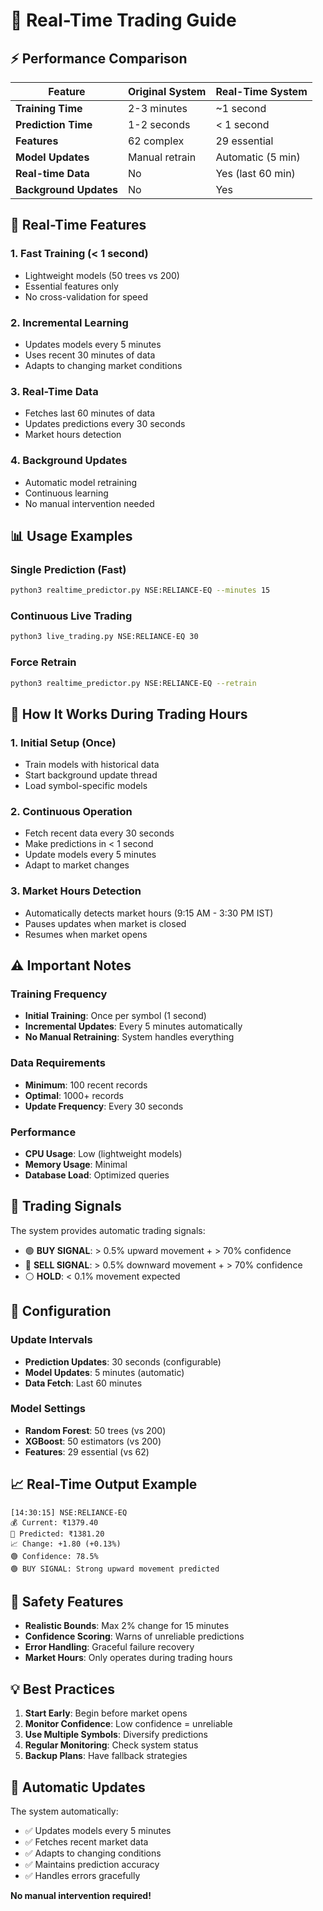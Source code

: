 # 🚀 Real-Time Trading Guide

## ⚡ **Performance Comparison**

| Feature | Original System | Real-Time System |
|---------|----------------|------------------|
| **Training Time** | 2-3 minutes | ~1 second |
| **Prediction Time** | 1-2 seconds | < 1 second |
| **Features** | 62 complex | 29 essential |
| **Model Updates** | Manual retrain | Automatic (5 min) |
| **Real-time Data** | No | Yes (last 60 min) |
| **Background Updates** | No | Yes |

## 🎯 **Real-Time Features**

### 1. **Fast Training** (< 1 second)
- Lightweight models (50 trees vs 200)
- Essential features only
- No cross-validation for speed

### 2. **Incremental Learning**
- Updates models every 5 minutes
- Uses recent 30 minutes of data
- Adapts to changing market conditions

### 3. **Real-Time Data**
- Fetches last 60 minutes of data
- Updates predictions every 30 seconds
- Market hours detection

### 4. **Background Updates**
- Automatic model retraining
- Continuous learning
- No manual intervention needed

## 📊 **Usage Examples**

### Single Prediction (Fast)
```bash
python3 realtime_predictor.py NSE:RELIANCE-EQ --minutes 15
```

### Continuous Live Trading
```bash
python3 live_trading.py NSE:RELIANCE-EQ 30
```

### Force Retrain
```bash
python3 realtime_predictor.py NSE:RELIANCE-EQ --retrain
```

## 🔄 **How It Works During Trading Hours**

### 1. **Initial Setup** (Once)
- Train models with historical data
- Start background update thread
- Load symbol-specific models

### 2. **Continuous Operation**
- Fetch recent data every 30 seconds
- Make predictions in < 1 second
- Update models every 5 minutes
- Adapt to market changes

### 3. **Market Hours Detection**
- Automatically detects market hours (9:15 AM - 3:30 PM IST)
- Pauses updates when market is closed
- Resumes when market opens

## ⚠️ **Important Notes**

### Training Frequency
- **Initial Training**: Once per symbol (1 second)
- **Incremental Updates**: Every 5 minutes automatically
- **No Manual Retraining**: System handles everything

### Data Requirements
- **Minimum**: 100 recent records
- **Optimal**: 1000+ records
- **Update Frequency**: Every 30 seconds

### Performance
- **CPU Usage**: Low (lightweight models)
- **Memory Usage**: Minimal
- **Database Load**: Optimized queries

## 🎯 **Trading Signals**

The system provides automatic trading signals:

- 🟢 **BUY SIGNAL**: > 0.5% upward movement + > 70% confidence
- 🔴 **SELL SIGNAL**: > 0.5% downward movement + > 70% confidence  
- ⚪ **HOLD**: < 0.1% movement expected

## 🔧 **Configuration**

### Update Intervals
- **Prediction Updates**: 30 seconds (configurable)
- **Model Updates**: 5 minutes (automatic)
- **Data Fetch**: Last 60 minutes

### Model Settings
- **Random Forest**: 50 trees (vs 200)
- **XGBoost**: 50 estimators (vs 200)
- **Features**: 29 essential (vs 62)

## 📈 **Real-Time Output Example**

```
[14:30:15] NSE:RELIANCE-EQ
💰 Current: ₹1379.40
🔮 Predicted: ₹1381.20
📈 Change: +1.80 (+0.13%)
🟢 Confidence: 78.5%
🟢 BUY SIGNAL: Strong upward movement predicted
```

## 🚨 **Safety Features**

- **Realistic Bounds**: Max 2% change for 15 minutes
- **Confidence Scoring**: Warns of unreliable predictions
- **Error Handling**: Graceful failure recovery
- **Market Hours**: Only operates during trading hours

## 💡 **Best Practices**

1. **Start Early**: Begin before market opens
2. **Monitor Confidence**: Low confidence = unreliable
3. **Use Multiple Symbols**: Diversify predictions
4. **Regular Monitoring**: Check system status
5. **Backup Plans**: Have fallback strategies

## 🔄 **Automatic Updates**

The system automatically:
- ✅ Updates models every 5 minutes
- ✅ Fetches recent market data
- ✅ Adapts to changing conditions
- ✅ Maintains prediction accuracy
- ✅ Handles errors gracefully

**No manual intervention required!**

